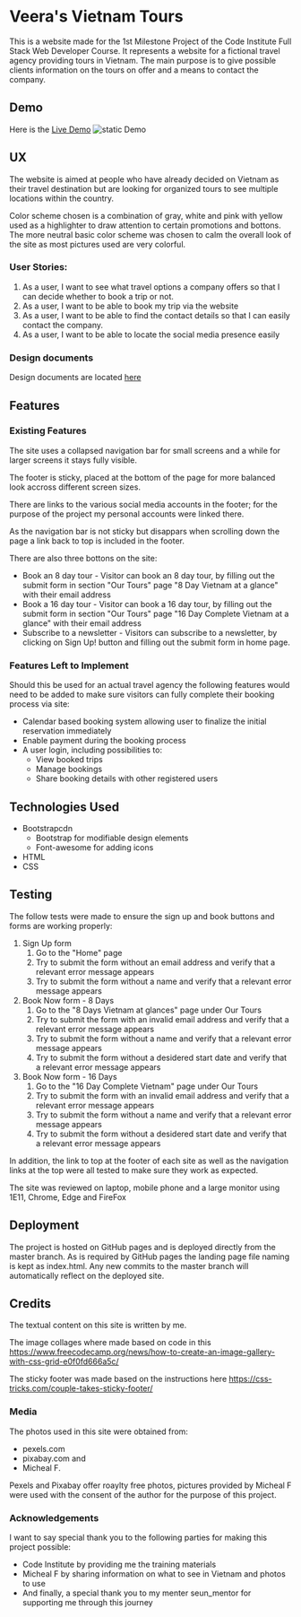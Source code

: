 # Veera's Vietnam Tours

This is a website made for the 1st Milestone Project of the Code Institute Full Stack Web Developer Course.  It represents a website for a fictional travel agency providing tours in Vietnam. 
The main purpose is to give possible clients information on the tours on offer and a means to contact the company.

## Demo

Here is the [Live Demo](https://vahola.github.io/VietnamTour/16d.html)
![static Demo](https://github.com/VAhola/VietnamTour/blob/master/Documents/Layout/Devices.jpg")

## UX
The website is aimed at people who have already decided on Vietnam as their travel destination but are looking for organized tours to see multiple locations within the country.

Color scheme chosen is a combination of gray, white and pink with yellow used as a highlighter to draw attention to certain promotions and bottons.
The more neutral basic color scheme was chosen to calm the overall look of the site as most pictures used are very colorful.


### User Stories:

1. As a user, I want to see what travel options a company offers so that I can decide whether to book a trip or not. 
1. As a user, I want to be able to book my trip via the website
1. As a user, I want to be able to find the contact details so that I can easily contact the company.
1. As a user, I want to be able to locate the social media presence easily 

### Design documents 

Design documents are located [here](https://github.com/VAhola/VietnamTour/tree/master/Documents/Wireframes)

## Features



### Existing Features

The site uses a collapsed navigation bar for small screens and a while for larger screens it stays fully visible.

The footer is sticky, placed at the bottom of the page for more balanced look accross different screen sizes.

There are links to the various social media accounts in the footer; for the purpose of the project my personal accounts were linked there.

As the navigation bar is not sticky but disappars when scrolling down the page a link back to top is included in the footer.

There are also three bottons on the site:

- Book an 8 day tour
        - Visitor can book an 8 day tour, by filling out the submit form in section "Our Tours" page "8 Day Vietnam at a glance" with their email address
- Book a 16 day tour 
        - Visitor can book a 16 day tour, by filling out the submit form in section "Our Tours" page "16 Day Complete Vietnam at a glance" with their email address
- Subscribe to a newsletter
        - Visitors can subscribe to a newsletter, by clicking on Sign Up! button and filling out the submit form in home page.

### Features Left to Implement

Should this be used for an actual travel agency the following features would need to be added to make sure visitors can fully complete their booking process via site:
- Calendar based booking system allowing user to finalize the initial reservation immediately
- Enable payment during the booking process
- A user login, including possibilities to:
    - View booked trips
    - Manage bookings
    - Share booking details with other registered users

## Technologies Used

-	Bootstrapcdn
    -	Bootstrap for modifiable design elements
    -   Font-awesome for adding icons
- HTML
- CSS

## Testing

The follow tests were made to ensure the sign up and book buttons and forms are working properly:
1. Sign Up form
    1. Go to the "Home" page
    1. Try to submit the form without an email address and verify that a relevant error message appears
    1. Try to submit the form without a name and verify that a relevant error message appears
1. Book Now form - 8 Days
    1. Go to the "8 Days Vietnam at glances" page under Our Tours
    1. Try to submit the form with an invalid email address and verify that a relevant error message appears
    1. Try to submit the form without a name and verify that a relevant error message appears
    1. Try to submit the form without a desidered start date and verify that a relevant error message appears
1. Book Now form - 16 Days
   1. Go to the "16 Day Complete Vietnam" page under Our Tours
   1. Try to submit the form with an invalid email address and verify that a relevant error message appears
   1. Try to submit the form without a name and verify that a relevant error message appears
   1. Try to submit the form without a desidered start date and verify that a relevant error message appears

In addition, the link to top at the footer of each site as well as the navigation links at the top were all tested to make sure they work as expected.

The site was reviewed on laptop, mobile phone and a large monitor using 1E11, Chrome, Edge and FireFox

## Deployment

The project is hosted on GitHub pages and is deployed directly from the master branch. As is required by GitHub pages the landing page file naming is kept as index.html.
Any new commits to the master branch will automatically reflect on the deployed site.

## Credits

The textual content on this site is written by me.

The image collages where made based on code in this https://www.freecodecamp.org/news/how-to-create-an-image-gallery-with-css-grid-e0f0fd666a5c/

The sticky footer was made based on the instructions here https://css-tricks.com/couple-takes-sticky-footer/


### Media

The photos used in this site were obtained from:
- pexels.com 
- pixabay.com and 
- Micheal F.

Pexels and Pixabay offer roaylty free photos, pictures provided by Micheal F were used with the consent of the author for the purpose of this project.

### Acknowledgements

I want to say special thank you to the following parties for making this project possible:
- Code Institute by providing me the training materials
- Micheal F by sharing information on what to see in Vietnam and photos to use
- And finally, a special thank you to my menter seun_mentor for supporting me through this journey



